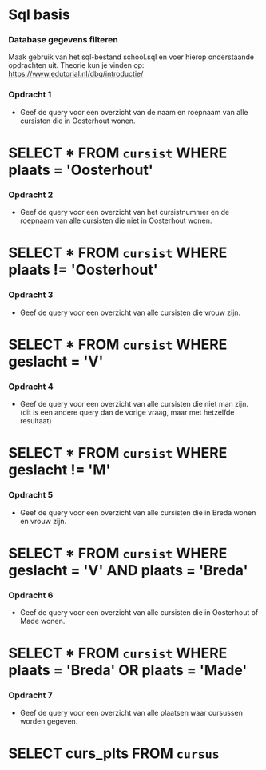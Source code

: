 # Sql basis

### Database gegevens filteren
Maak gebruik van het sql-bestand school.sql en voer hierop onderstaande opdrachten uit.
Theorie kun je vinden op: https://www.edutorial.nl/dbq/introductie/

### Opdracht 1
* Geef de query voor een overzicht van de naam en roepnaam van alle cursisten die in Oosterhout wonen.
# SELECT * FROM `cursist` WHERE plaats = 'Oosterhout' #

### Opdracht 2
* Geef de query voor een overzicht van het cursistnummer en de roepnaam van alle cursisten die niet in Oosterhout wonen.
# SELECT * FROM `cursist` WHERE plaats != 'Oosterhout' #

### Opdracht 3
* Geef de query voor een overzicht van alle cursisten die vrouw zijn.
# SELECT * FROM `cursist` WHERE geslacht = 'V' #

### Opdracht 4
* Geef de query voor een overzicht van alle cursisten die niet man zijn. (dit is een andere query dan de vorige vraag, maar met hetzelfde resultaat)
# SELECT * FROM `cursist` WHERE geslacht != 'M' #


### Opdracht 5
* Geef de query voor een overzicht van alle cursisten die in Breda wonen en vrouw zijn.
# SELECT * FROM `cursist` WHERE geslacht = 'V' AND plaats = 'Breda' #

### Opdracht 6
* Geef de query voor een overzicht van alle cursisten die in Oosterhout of Made wonen.
# SELECT * FROM `cursist` WHERE plaats = 'Breda' OR plaats = 'Made' #

### Opdracht 7
* Geef de query voor een overzicht van alle plaatsen waar cursussen worden gegeven.
# SELECT curs_plts FROM `cursus` #

